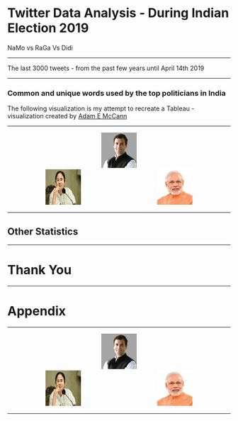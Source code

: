 # Twitter Data Analysis - During Indian Election 2019

NaMo vs RaGa Vs Didi

---

The last 3000 tweets - from the past few years until April 14th 2019

<div id="vis"></div> 


---

### Common and unique words used by the top politicians in India


The following visualization is my attempt to recreate a Tableau - visualization created by  [Adam E McCann](https://public.tableau.com/en-us/s/gallery/game-thrones-words)

---

<!-- .slide: data-background-color="#000000" -->
<center><img src="RaGa.jpg" alt="Rahul Gandhi" width="80" height="80"></center>

<div id="vis4"></div>

<div id="container">
    <div style="display: flex; justify-content: space-around">
        <div><img src="Didi.jpg" alt="Mamata Bannerji" width="80" height="80"></div>
        <div><img src="NaMo.jpg" alt="Mamata Bannerji" width="80" height="80"></div>
    </div>
</div>


---

## Other Statistics
<div id="vis2"></div>


---

<!-- .slide: data-background-color="#999999" -->

# Thank You

---

# Appendix

---

<center><img src="RaGa.jpg" alt="Rahul Gandhi" width="80" height="80"></center>

<div id="vis3"></div>

<div id="container">
    <div style="display: flex; justify-content: space-around">
        <div><img src="Didi.jpg" alt="Mamata Bannerji" width="80" height="80"></div>
        <div><img src="NaMo.jpg" alt="Mamata Bannerji" width="80" height="80"></div>
    </div>
</div>


---